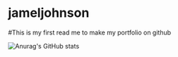 # jameljohnson

#This is my first read me to make my portfolio on github

![Anurag's GitHub stats](https://github-readme-stats.vercel.app/api?username=Jamel144_icons=true&theme=transparent)
